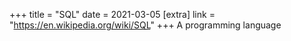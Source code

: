 +++
title = "SQL"
date = 2021-03-05
[extra]
link = "https://en.wikipedia.org/wiki/SQL"
+++
A programming language

